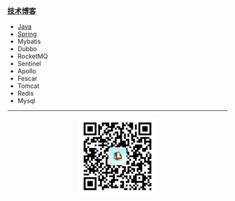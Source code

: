 ### [技术博客](https://github.com/middleware-tech/blog/wiki)
* [Java](https://github.com/middleware-tech/blog/wiki/Java)
* [Spring](https://github.com/middleware-tech/blog/wiki/Spring)
* Mybatis
* Dubbo
* RocketMQ
* Sentinel
* Apollo
* Fescar
* Tomcat
* Redis
* Mysql

***

<div align=center>
  <img width = '180' height ='180' src ="https://github.com/middleware-tech/blog/blob/master/resource/img/weixinma.jpg"/>
</div>
